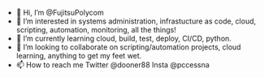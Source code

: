 - 👋 Hi, I’m @FujitsuPolycom
- 👀 I’m interested in systems administration, infrastucture as code, cloud, scripting, automation, monitoring, all the things!
- 🌱 I’m currently learning cloud, build, test, deploy, CI/CD, python.
- 💞️ I’m looking to collaborate on scripting/automation projects, cloud learning, anything to get my feet wet.
- 📫 How to reach me Twitter @dooner88 Insta @pccessna

<!---
FujitsuPolycom/FujitsuPolycom is a ✨ special ✨ repository because its `README.md` (this file) appears on your GitHub profile.
You can click the Preview link to take a look at your changes.
--->
